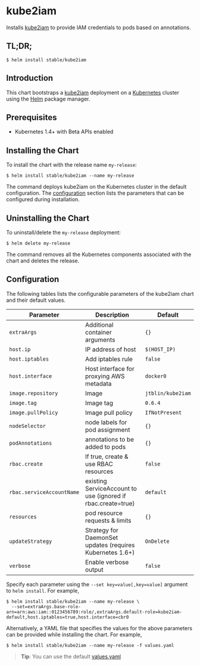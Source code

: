 # kube2iam

Installs [kube2iam](https://github.com/jtblin/kube2iam) to provide IAM credentials to pods based on annotations.

## TL;DR;

```console
$ helm install stable/kube2iam
```

## Introduction

This chart bootstraps a [kube2iam](https://github.com/jtblin/kube2iam) deployment on a [Kubernetes](http://kubernetes.io) cluster using the [Helm](https://helm.sh) package manager.

## Prerequisites
  - Kubernetes 1.4+ with Beta APIs enabled

## Installing the Chart

To install the chart with the release name `my-release`:

```console
$ helm install stable/kube2iam --name my-release
```

The command deploys kube2iam on the Kubernetes cluster in the default configuration. The [configuration](#configuration) section lists the parameters that can be configured during installation.

## Uninstalling the Chart

To uninstall/delete the `my-release` deployment:

```console
$ helm delete my-release
```

The command removes all the Kubernetes components associated with the chart and deletes the release.

## Configuration

The following tables lists the configurable parameters of the kube2iam chart and their default values.

Parameter | Description | Default
--- | --- | ---
`extraArgs` | Additional container arguments | `{}`
`host.ip` | IP address of host | `$(HOST_IP)`
`host.iptables` | Add iptables rule | `false`
`host.interface` | Host interface for proxying AWS metadata | `docker0`
`image.repository` | Image | `jtblin/kube2iam`
`image.tag` | Image tag | `0.6.4`
`image.pullPolicy` | Image pull policy | `IfNotPresent`
`nodeSelector` | node labels for pod assignment | `{}`
`podAnnotations` | annotations to be added to pods | `{}`
`rbac.create` | If true, create & use RBAC resources | `false`
`rbac.serviceAccountName` | existing ServiceAccount to use (ignored if rbac.create=true) | `default`
`resources` | pod resource requests & limits | `{}`
`updateStrategy` | Strategy for DaemonSet updates (requires Kubernetes 1.6+) | `OnDelete`
`verbose` | Enable verbose output | `false`


Specify each parameter using the `--set key=value[,key=value]` argument to `helm install`. For example,

```console
$ helm install stable/kube2iam --name my-release \
  --set=extraArgs.base-role-arn=arn:aws:iam::0123456789:role/,extraArgs.default-role=kube2iam-default,host.iptables=true,host.interface=cbr0
```

Alternatively, a YAML file that specifies the values for the above parameters can be provided while installing the chart. For example,

```console
$ helm install stable/kube2iam --name my-release -f values.yaml
```

> **Tip**: You can use the default [values.yaml](values.yaml)
